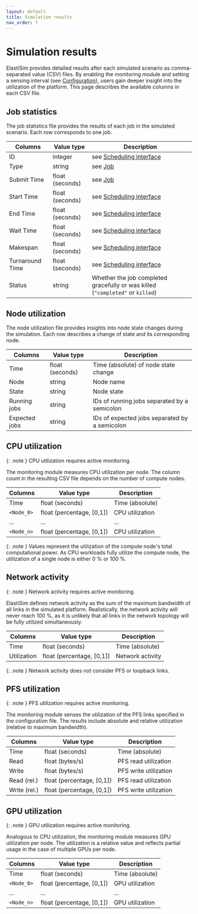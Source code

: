 ```yaml
---
layout: default
title: Simulation results
nav_order: 7
---
```


# Simulation results

ElastiSim provides detailed results after each simulated scenario as comma-separated value (CSV) files. By enabling the monitoring module and setting a sensing interval (see [Configuration](/configuration)), users gain deeper insight into the utilization of the platform. This page describes the available columns in each CSV file.

## Job statistics

The job statistics file provides the results of each job in the simulated scenario. Each row corresponds to one job.

| Columns         | Value type      | Description                                                                        |
|-----------------|-----------------|------------------------------------------------------------------------------------|
| ID              | integer         | see [Scheduling interface](/scheduling-interface)                                  |
| Type            | string          | see [Job](/workload/job)                                                           |
| Submit Time     | float (seconds) | see [Job](/workload/job)                                                           |
| Start Time      | float (seconds) | see [Scheduling interface](/scheduling-interface)                                  |
| End Time        | float (seconds) | see [Scheduling interface](/scheduling-interface)                                  |
| Wait Time       | float (seconds) | see [Scheduling interface](/scheduling-interface)                                  |
| Makespan        | float (seconds) | see [Scheduling interface](/scheduling-interface)                                  |
| Turnaround Time | float (seconds) | see [Scheduling interface](/scheduling-interface)                                  |
| Status          | string          | Whether the job completed gracefully or was killed (``"completed"`` or ``killed``) |

## Node utilization

The node utilization file provides insights into node state changes during the simulation. Each row describes a change of state and its corresponding node.

| Columns       | Value type      | Description                                   |
|---------------|-----------------|-----------------------------------------------|
| Time          | float (seconds) | Time (absolute) of node state change          |
| Node          | string          | Node name                                     |
| State         | string          | Node state                                    |
| Running jobs  | string          | IDs of running jobs separated by a semicolon  |
| Expected jobs | string          | IDs of expected jobs separated by a semicolon |

## CPU utilization

{: .note }
CPU utilization requires active monitoring.

The monitoring module measures CPU utilization per node. The column count in the resulting CSV file depends on the number of compute nodes.

| Columns      | Value type                | Description     |
|--------------|---------------------------|-----------------|
| Time         | float (seconds)           | Time (absolute) |
| ``<Node_0>`` | float (percentage, [0,1]) | CPU utilization |
| ...          | ...                       | ...             |
| ``<Node_n>`` | float (percentage, [0,1]) | CPU utilization |

{: .note }
Values represent the utilization of the compute node's total computational power. As CPU workloads fully utilize the compute node, the utilization of a single node is either 0 % or 100 %.

## Network activity

{: .note }
Network activity requires active monitoring.

ElastiSim defines network activity as the sum of the maximum bandwidth of all links in the simulated platform. Realistically, the network activity will never reach 100 %, as it is unlikely that all links in the network topology will be fully utilized simultaneously.

| Columns     | Value type                | Description      |
|-------------|---------------------------|------------------|
| Time        | float (seconds)           | Time (absolute)  |
| Utilization | float (percentage, [0,1]) | Network activity |

{: .note }
Network activity does not consider PFS or loopback links.

## PFS utilization

{: .note }
PFS utilization requires active monitoring.

The monitoring module senses the utilization of the PFS links specified in the configuration file. The results include absolute and relative utilization (relative to maximum bandwidth).

| Columns      | Value type                | Description           |
|--------------|---------------------------|-----------------------|
| Time         | float (seconds)           | Time (absolute)       |
| Read         | float (bytes/s)           | PFS read utilization  |
| Write        | float (bytes/s)           | PFS write utilization |
| Read (rel.)  | float (percentage, [0,1]) | PFS read utilization  |
| Write (rel.) | float (percentage, [0,1]) | PFS write utilization |

## GPU utilization

{: .note }
GPU utilization requires active monitoring.

Analogous to CPU utilization, the monitoring module measures GPU utilization per node. The utilization is a relative value and reflects partial usage in the case of multiple GPUs per node.

| Columns      | Value type                | Description     |
|--------------|---------------------------|-----------------|
| Time         | float (seconds)           | Time (absolute) |
| ``<Node_0>`` | float (percentage, [0,1]) | GPU utilization |
| ...          | ...                       | ...             |
| ``<Node_n>`` | float (percentage, [0,1]) | GPU utilization |
